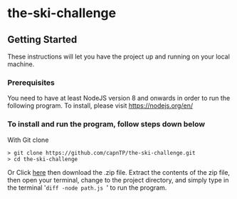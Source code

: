 # the-ski-challenge

## Getting Started
These instructions will let you have the project up and running on your local machine.

### Prerequisites
You need to have at least NodeJS version 8 and onwards in order to run the following program. To install, please visit https://nodejs.org/en/

### To install and run the program, follow steps down below

With Git clone
```
> git clone https://github.com/capnTP/the-ski-challenge.git
> cd the-ski-challenge
```

Or Click [here](https://github.com/capnTP/the-ski-challenge/archive/master.zip) then download the .zip file.  Extract the contents of the zip file, then open your terminal, change to the project directory, and simply type in the terminal '```diff -node path.js ```' to run the program.
